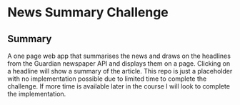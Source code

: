 News Summary Challenge
======================

Summary
-------

A one page web app that summarises the news and draws on the headlines from the Guardian newspaper API and displays them on a page.  Clicking on a headline will show a summary of the article. This repo is just a placeholder with no implementation possible due to limited time to complete the challenge. If more time is available later in the course I will look to complete the implementation.
